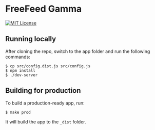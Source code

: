 # FreeFeed Gamma

[![MIT License](https://img.shields.io/badge/license-MIT-blue.svg)](./LICENSE)

## Running locally

After cloning the repo, switch to the app folder and run the following commands:

```
$ cp src/config.dist.js src/config.js
$ npm install
$ ./dev-server
```

## Building for production

To build a production-ready app, run:

```
$ make prod
```

It will build the app to the `_dist` folder.
